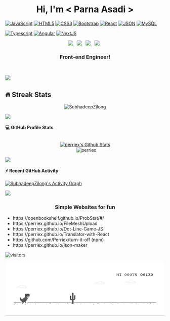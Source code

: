 <h1 align="center"> Hi, I'm < Parna Asadi ></h1>

  
 <p data-sourcepos="35:1-38:153" dir="auto"><a href="https://github.com/perriex"><img src="https://camo.githubusercontent.com/95df2e72c00f1c443beec87d3102779178db0010204da8692251303f0e5fc5a7/68747470733a2f2f696d672e736869656c64732e696f2f62616467652f2d4a6176615363726970742d626c61636b3f7374796c653d666c6174266c6f676f3d6a617661736372697074266c696e6b3d68747470733a2f2f6769746875622e636f6d2f42526468616e616e69" alt="JavaScript" data-canonical-src="https://img.shields.io/badge/-JavaScript-black?style=flat&amp;logo=javascript&amp;link=https://github.com/perriex" style="max-width: 100%;"></a>
<a href="https://github.com/perriex"><img src="https://camo.githubusercontent.com/1fb4cd0d40caf67a5ab243c2630f8fac5ac0083735e3cdfcfc544d996552b222/68747470733a2f2f696d672e736869656c64732e696f2f62616467652f2d48544d4c352d4533344632363f7374796c653d666c6174266c6f676f3d68746d6c35266c6f676f436f6c6f723d7768697465266c696e6b3d68747470733a2f2f6769746875622e636f6d2f42526468616e616e69" alt="HTML5" data-canonical-src="https://img.shields.io/badge/-HTML5-E34F26?style=flat&amp;logo=html5&amp;logoColor=white&amp;link=https://github.com/BRdhanani" style="max-width: 100%;"></a>
<a href="https://github.com/perriex"><img src="https://camo.githubusercontent.com/3f3c024015406701e582464b3d93a9f8f5d9c37622b4a1ff63c989982eb46807/68747470733a2f2f696d672e736869656c64732e696f2f62616467652f2d435353332d3135373242363f7374796c653d666c6174266c6f676f3d63737333266c696e6b3d68747470733a2f2f6769746875622e636f6d2f42526468616e616e69" alt="CSS3" data-canonical-src="https://img.shields.io/badge/-CSS3-1572B6?style=flat&amp;logo=css3&amp;link=https://github.com/BRdhanani" style="max-width: 100%;"></a>
<a href="https://github.com/perriex"><img src="https://camo.githubusercontent.com/c3cf9ad8562bd051e07a32f5781cc9359e28be292adfd75016c14f87a66887da/68747470733a2f2f696d672e736869656c64732e696f2f62616467652f2d426f6f7473747261702d3536334437433f7374796c653d666c6174266c6f676f3d626f6f747374726170266c696e6b3d68747470733a2f2f6769746875622e636f6d2f42526468616e616e69" alt="Bootstrap" data-canonical-src="https://img.shields.io/badge/-Bootstrap-563D7C?style=flat&amp;logo=bootstrap&amp;link=https://github.com/BRdhanani" style="max-width: 100%;"></a>
  <a href="https://github.com/perriex"><img src="https://camo.githubusercontent.com/03ab7522f2bd44268ff815cf9bfadb9eedad56365e19c1027ea06772f167ab8b/68747470733a2f2f696d672e736869656c64732e696f2f62616467652f2d52656163742d626c61636b3f7374796c653d666c6174266c6f676f3d7265616374266c696e6b3d68747470733a2f2f6769746875622e636f6d2f42526468616e616e69" alt="React" data-canonical-src="https://img.shields.io/badge/-React-black?style=flat&amp;logo=react&amp;link=https://github.com/BRdhanani" style="max-width: 100%;"></a>
   <a href="https://github.com/perriex"><img src="https://camo.githubusercontent.com/07757bdcdb8c992f47dd6cb174fa05ebff5973b0b62c59d943f84031296a7633/68747470733a2f2f696d672e736869656c64732e696f2f62616467652f2d6a736f6e2d3032353639423f7374796c653d666c6174266c6f676f3d6a736f6e266c696e6b3d68747470733a2f2f6769746875622e636f6d2f42526468616e616e69" alt="JSON" data-canonical-src="https://img.shields.io/badge/-json-02569B?style=flat&amp;logo=json&amp;link=https://github.com/BRdhanani" style="max-width: 100%;"></a>
   <a href="https://github.com/perriex"><img src="https://camo.githubusercontent.com/a5cecb856da29028b38c324e96945de91a51e6340f481418893db2274255d977/68747470733a2f2f696d672e736869656c64732e696f2f62616467652f2d4d7953514c2d626c61636b3f7374796c653d666c6174266c6f676f3d6d7973716c266c696e6b3d68747470733a2f2f6769746875622e636f6d2f42526468616e616e69" alt="MySQL" data-canonical-src="https://img.shields.io/badge/-MySQL-black?style=flat&amp;logo=mysql&amp;link=https://github.com/BRdhanani" style="max-width: 100%;"></a>
  </p>
  <p data-sourcepos="55:1-58:136" dir="auto"><a href="https://github.com/BRdhanani"><img src="https://camo.githubusercontent.com/9cc1f27520587561f948872ea73ec8df9f2a3dbc995e212b65b1687d3a790ab0/68747470733a2f2f696d672e736869656c64732e696f2f62616467652f2d547970655363726970742d77686974653f7374796c653d666c6174266c6f676f3d74797065736372697074266c696e6b3d68747470733a2f2f6769746875622e636f6d2f42526468616e616e69" alt="Typescript" data-canonical-src="https://img.shields.io/badge/-TypeScript-white?style=flat&amp;logo=typescript&amp;link=https://github.com/BRdhanani" style="max-width: 100%;"></a>
<a href="https://github.com/perriex"><img src="https://camo.githubusercontent.com/1ec5ad3c0956cfe4d851bdf966e4504dfa9691e96674231dc9e7b4fa4f1f7198/68747470733a2f2f696d672e736869656c64732e696f2f62616467652f2d416e67756c61722d7265643f7374796c653d666c6174266c6f676f3d616e67756c6172266c696e6b3d68747470733a2f2f6769746875622e636f6d2f42526468616e616e69" alt="Angular" data-canonical-src="https://img.shields.io/badge/-Angular-red?style=flat&amp;logo=angular&amp;link=https://github.com/BRdhanani" style="max-width: 100%;"></a>
<a href="https://github.com/perriex"><img src="https://camo.githubusercontent.com/c03919752222f8247af4bd30962f1568c2bfb56400db4d1718ddc0aadec28095/68747470733a2f2f696d672e736869656c64732e696f2f62616467652f2d4e6578744a532d626c61636b3f7374796c653d666c6174266c6f676f3d6e6578746a73266c696e6b3d68747470733a2f2f6769746875622e636f6d2f42526468616e616e69" alt="NextJS" data-canonical-src="https://img.shields.io/badge/-NextJS-black?style=flat&amp;logo=nextjs&amp;link=https://github.com/BRdhanani" style="max-width: 100%;"></a>
</p>

<p align="center">
  <a href="https://www.linkedin.com/in/parna-asadi/">
   <img src="https://img.icons8.com/color/48/000000/linkedin.png" width="3.5%"/>
    </a><span>&nbsp;</span>
  <a href="https://www.instagram.com/_perriex/">
    <img src="https://img.icons8.com/fluent/48/000000/instagram-new.png" width="3.5%"/>
  </a><span>&nbsp;</span>
  <a href="mailto:parna80as@gmail.com">
    <img src="https://img.icons8.com/fluent/48/000000/gmail.png" width="3.5%"/>
  </a><span>&nbsp;</span>
  <a href="https://github.com/perriex">
    <img src="https://img.icons8.com/fluent/48/000000/github.png" width="3.5%"/>
  </a><span>&nbsp;</span>
</p>
<h3 align="center">Front-end Engineer!</h3>

<br>
 
 <img src="https://user-images.githubusercontent.com/73097560/115834477-dbab4500-a447-11eb-908a-139a6edaec5c.gif"></a>

## 🔥 Streak Stats
<p align="center"><img src="https://github-readme-streak-stats.herokuapp.com/?user=perriex&theme=algolia" alt="SubhadeepZilong" /></p>

<img src="https://user-images.githubusercontent.com/73097560/115834477-dbab4500-a447-11eb-908a-139a6edaec5c.gif"></a>

 <summary><b>💻 GitHub Profile Stats</b></summary>
  <br/>
  <p align="center">
    <a href="https://github.com/anuraghazra/github-readme-stats"><img alt="perriex's Github Stats" src="https://github-readme-stats.vercel.app/api?username=perriex&show_icons=true&count_private=true&theme=algolia" height="192px"/></a>
<br/>
  &nbsp;
	  <img src="https://github-readme-stats.vercel.app/api/top-langs?username=perriex&langs_count=10&show_icons=true&locale=en&layout=compact&theme=algolia" alt="perriex" height="192px"/>

<img src="https://user-images.githubusercontent.com/73097560/115834477-dbab4500-a447-11eb-908a-139a6edaec5c.gif"></a>

  <summary><b>⚡ Recent GitHub Activity</b></summary>
  <br/>
   <a href="https://github.com/perriex"><img alt="SubhadeepZilong's Activity Graph" src="https://activity-graph.herokuapp.com/graph?username=perriex&custom_title=perriex's%20Contribution%20Graph&theme=react-dark" /></a>
   
   <img src="https://user-images.githubusercontent.com/73097560/115834477-dbab4500-a447-11eb-908a-139a6edaec5c.gif"></a>




<h3 align="center"> Simple Websites for fun</h3>
  <ul>
	<li> https://openbookshelf.github.io/ProbStat/#/ </li>
	<li> https://perriex.github.io/FileMeshUpload </li>
	<li> https://perriex.github.io/Dot-Line-Game-JS </li>
	<li> https://perriex.github.io/Translator-with-React </li>
	<li> https://github.com/Perriex/turn-it-off (npm)</li>
	<li> https://perriex.github.io/json-maker </li>
  </ul>

![visitors](https://visitor-badge.laobi.icu/badge?page_id=perriex.408179647)

![Dino](https://raw.githubusercontent.com/wangningkai/wangningkai/master/assets/dino.gif)
